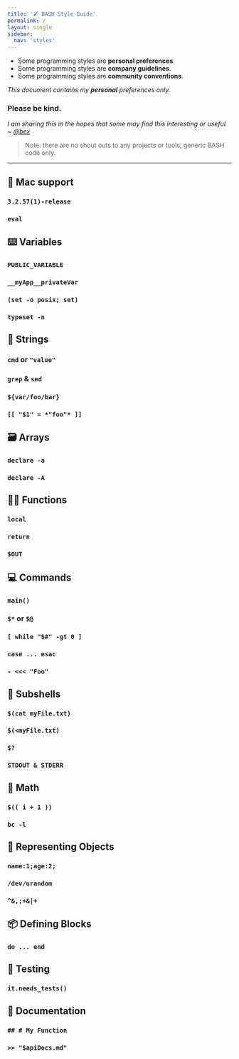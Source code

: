 ```yaml
---
title: '🖌️ BASH Style Guide'
permalink: /
layout: single
sidebar:
  nav: 'styles'
---
```


- Some programming styles are **personal preferences**.
- Some programming styles are **company guidelines**.
- Some programming styles are **community conventions**.

_This document contains my **personal** preferences only._

### Please be kind.

_I am sharing this in the hopes that some may find this interesting or useful. ~ [@bex](https://github.com/beccasaurus)_

> Note: there are no shout outs to any projects or tools, generic BASH code only.

---

## 🍏 Mac support

### `3.2.57(1)-release`

### `eval`

## ⌨️ Variables

### `PUBLIC_VARIABLE`

### `__myApp__privateVar`

### `(set -o posix; set)`

### `typeset -n`

## 💬 Strings

### `cmd` or `"value"`

### `grep` & `sed`

### `${var/foo/bar}`

### `[[ "$1" = *"foo"* ]]`

## 🗃️ Arrays

### `declare -a`

### `declare -A`

## 🏃‍♀️ Functions

### `local`

### `return`

### `$OUT`

## 💻 Commands

### `main()`

### `$*` or `$@`

### `[ while "$#" -gt 0 ]`

### `case ... esac`

### `- <<< "Foo"`

## 🐚 Subshells

### `$(cat myFile.txt)`

### `$(<myFile.txt)`

### `$?`

### `STDOUT & STDERR`

## 📐 Math

### `$(( i + 1 ))`

### `bc -l`

## 🐶 Representing Objects

### `name:1;age:2;`

### `/dev/urandom`

### `^&,;+&|+`

## 📦 Defining Blocks

### `do ... end`

## 🔬 Testing

### `it.needs_tests()`

## 📖 Documentation

### `## # My Function`

### `>> "$apiDocs.md"`
